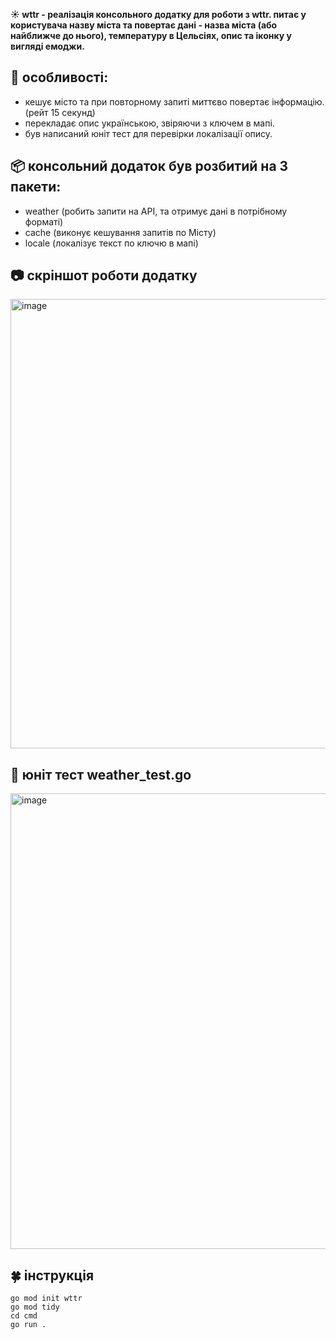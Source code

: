  **☀️ wttr - реалізація консольного додатку для роботи з wttr. питає у користувача назву міста та повертає дані - назва міста (або найближче до нього), температуру в Цельсіях, опис та іконку у вигляді емоджи.**

## 🧩 особливості:
- кешує місто та при повторному запиті миттєво повертає інформацію. (рейт 15 секунд)
- перекладає опис українською, звіряючи з ключем в мапі.
- був написаний юніт тест для перевірки локалізації опису.

## 📦 консольний додаток був розбитий на 3 пакети:
  - weather (робить запити на API, та отримує дані в потрібному форматі)
  - cache (виконує кешування запитів по Місту)
  - locale (локалізує текст по ключю в мапі)

## 📷 скріншот роботи додатку
<img width="739" height="719" alt="image" src="https://github.com/user-attachments/assets/560aebfd-72b2-4146-af73-30bd888af880" />


## 🧪 юніт тест weather_test.go
<img width="1014" height="729" alt="image" src="https://github.com/user-attachments/assets/721173b6-50f6-414f-8b87-b19e4380c54d" />


## 🍀 інструкція
```
go mod init wttr
go mod tidy
cd cmd
go run .

```
